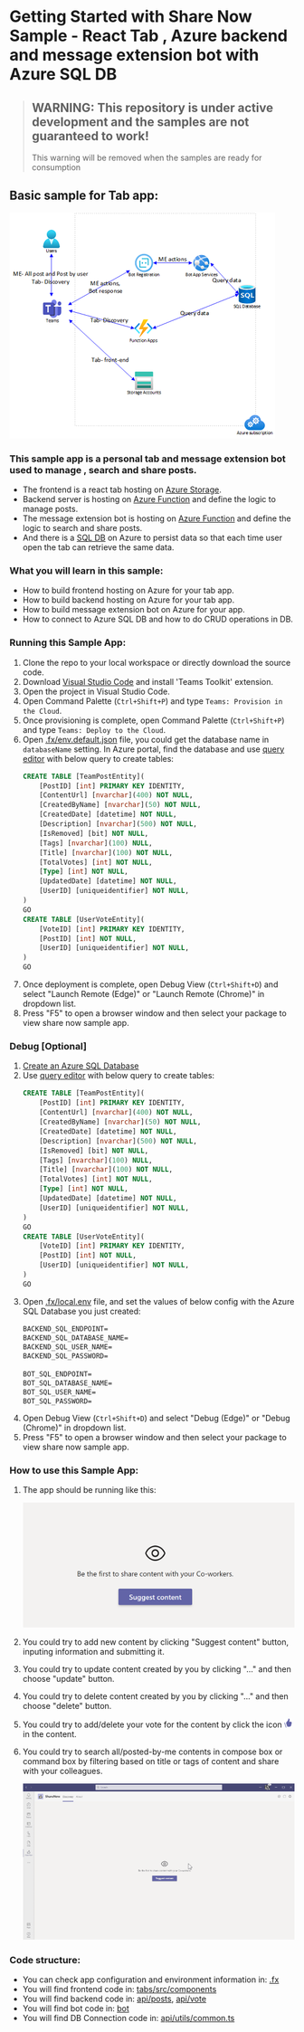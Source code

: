 # Getting Started with Share Now Sample - React Tab , Azure backend and message extension bot with Azure SQL DB

> ## WARNING: This repository is under active development and the samples are not guaranteed to work!
> This warning will be removed when the samples are ready for consumption

## Basic sample for Tab app:

![Tab App Flow](images/app.png)

### This sample app is a personal tab and message extension bot used to manage , search and share posts.

- The frontend is a react tab hosting on [Azure Storage](https://docs.microsoft.com/en-us/azure/storage/).
- Backend server is hosting on [Azure Function](https://docs.microsoft.com/en-us/azure/azure-functions/) and define the logic to manage posts.
- The message extension bot is hosting on [Azure Function](https://docs.microsoft.com/en-us/azure/bot-service/) and define the logic to search and share posts. 
- And there is a [SQL DB](https://docs.microsoft.com/en-us/azure/azure-sql/) on Azure to persist data so that each time user open the tab can retrieve the same data.

### What you will learn in this sample:
- How to build frontend hosting on Azure for your tab app.
- How to build backend hosting on Azure for your tab app.
- How to build message extension bot on Azure for your app.
- How to connect to Azure SQL DB and how to do CRUD operations in DB.

### Running this Sample App:

1. Clone the repo to your local workspace or directly download the source code.
1. Download [Visual Studio Code](https://code.visualstudio.com) and install 'Teams Toolkit' extension.
1. Open the project in Visual Studio Code.
1. Open Command Palette (`Ctrl+Shift+P`) and type `Teams: Provision in the Cloud`.
1. Once provisioning is complete, open Command Palette (`Ctrl+Shift+P`) and type `Teams: Deploy to the Cloud`.
1. Open [.fx/env.default.json](.fx/env.default.json) file, you could get the database name in `databaseName` setting. In Azure portal, find the database and use [query editor](https://docs.microsoft.com/en-us/azure/azure-sql/database/connect-query-portal) with below query to create tables:
    ```sql
    CREATE TABLE [TeamPostEntity](
	    [PostID] [int] PRIMARY KEY IDENTITY,
	    [ContentUrl] [nvarchar](400) NOT NULL,
	    [CreatedByName] [nvarchar](50) NOT NULL,
	    [CreatedDate] [datetime] NOT NULL,
	    [Description] [nvarchar](500) NOT NULL,
	    [IsRemoved] [bit] NOT NULL,
	    [Tags] [nvarchar](100) NULL,
	    [Title] [nvarchar](100) NOT NULL,
	    [TotalVotes] [int] NOT NULL,
	    [Type] [int] NOT NULL,
	    [UpdatedDate] [datetime] NOT NULL,
	    [UserID] [uniqueidentifier] NOT NULL,
    )
    GO
    CREATE TABLE [UserVoteEntity](
	    [VoteID] [int] PRIMARY KEY IDENTITY,
	    [PostID] [int] NOT NULL,
	    [UserID] [uniqueidentifier] NOT NULL,
    )
    GO
    ```
1. Once deployment is complete, open Debug View (`Ctrl+Shift+D`) and select "Launch Remote (Edge)" or "Launch Remote (Chrome)" in dropdown list.
1. Press "F5" to open a browser window and then select your package to view share now sample app. 

### Debug [Optional]

1. [Create an Azure SQL Database](https://docs.microsoft.com/en-us/azure/azure-sql/database/single-database-create-quickstart?tabs=azure-portal)
1. Use [query editor](https://docs.microsoft.com/en-us/azure/azure-sql/database/connect-query-portal) with below query to create tables:
    ```sql
    CREATE TABLE [TeamPostEntity](
	    [PostID] [int] PRIMARY KEY IDENTITY,
	    [ContentUrl] [nvarchar](400) NOT NULL,
	    [CreatedByName] [nvarchar](50) NOT NULL,
	    [CreatedDate] [datetime] NOT NULL,
	    [Description] [nvarchar](500) NOT NULL,
	    [IsRemoved] [bit] NOT NULL,
	    [Tags] [nvarchar](100) NULL,
	    [Title] [nvarchar](100) NOT NULL,
	    [TotalVotes] [int] NOT NULL,
	    [Type] [int] NOT NULL,
	    [UpdatedDate] [datetime] NOT NULL,
	    [UserID] [uniqueidentifier] NOT NULL,
    )
    GO
    CREATE TABLE [UserVoteEntity](
	    [VoteID] [int] PRIMARY KEY IDENTITY,
	    [PostID] [int] NOT NULL,
	    [UserID] [uniqueidentifier] NOT NULL,
    )
    GO
    ```
1. Open [.fx/local.env](.fx/local.env) file, and set the values of below config with the Azure SQL Database you just created:
    ```
    BACKEND_SQL_ENDPOINT=
    BACKEND_SQL_DATABASE_NAME=
    BACKEND_SQL_USER_NAME=
    BACKEND_SQL_PASSWORD=

    BOT_SQL_ENDPOINT=
    BOT_SQL_DATABASE_NAME=
    BOT_SQL_USER_NAME=
    BOT_SQL_PASSWORD=
    ```
1. Open Debug View (`Ctrl+Shift+D`) and select "Debug (Edge)" or "Debug (Chrome)" in dropdown list.
1. Press "F5" to open a browser window and then select your package to view share now sample app. 

### How to use this Sample App:

1. The app should be running like this:

    ![Share Now](images/StartPage.png)

1. You could try to add new content by clicking "Suggest content" button, inputing information and submitting it.
1. You could try to update content created by you by clicking "..." and then choose "update" button.
1. You could try to delete content created by you by clicking "..." and then choose "delete" button.
1. You could try to add/delete your vote for the content by click the icon ![vote icon](images/voteIconME.png) in the content.
1. You could try to search all/posted-by-me contents in compose box or command box by filtering based on title or tags of content and share with your colleagues.

    ![Share Now](images/shareNow.gif)

### Code structure:

- You can check app configuration and environment information in: [.fx](.fx)
- You will find frontend code in: [tabs/src/components](tabs/src/components)
- You will find backend code in: [api/posts](api/posts), [api/vote](api/vote)
- You will find bot code in: [bot](bot)
- You will find DB Connection code in: [api/utils/common.ts](api/utils/common.ts)
